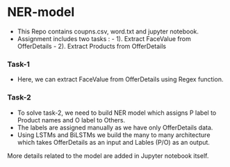 # NER-model

- This Repo contains coupns.csv, word.txt and jupyter notebook.
- Assignment includes two tasks : - 1). Extract FaceValue from OfferDetails - 2). Extract Products from OfferDetails

### Task-1
- Here, we can extract FaceValue from OfferDetails using Regex function.

### Task-2
- To solve task-2, we need to build NER model which assigns P label to Product names and O label to Others.
- The labels are assigned manually as we have only OfferDetails data.
- Using LSTMs and BiLSTMs we build the many to many architecture which takes OfferDetails as an input and Lables (P/O) as an output.

More details related to the model are added in Jupyter notebook itself.
